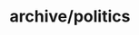 ---
layout: archive
which_category: politics
title: archive/politics
permalink: /archive/politics
---